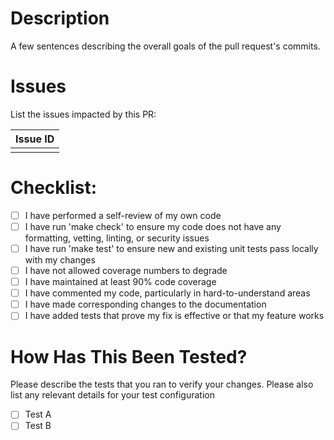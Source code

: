 # Description

A few sentences describing the overall goals of the pull request's commits.

# Issues

List the issues impacted by this PR:

| Issue ID |
| -------- |
|          |

# Checklist:

- [ ] I have performed a self-review of my own code
- [ ] I have run 'make check' to ensure my code does not have any formatting, vetting, linting, or security issues
- [ ] I have run 'make test' to ensure new and existing unit tests pass locally with my changes
- [ ] I have not allowed coverage numbers to degrade
- [ ] I have maintained at least 90% code coverage
- [ ] I have commented my code, particularly in hard-to-understand areas
- [ ] I have made corresponding changes to the documentation
- [ ] I have added tests that prove my fix is effective or that my feature works

# How Has This Been Tested?

Please describe the tests that you ran to verify your changes. Please also list any relevant details for your test configuration

- [ ] Test A
- [ ] Test B
